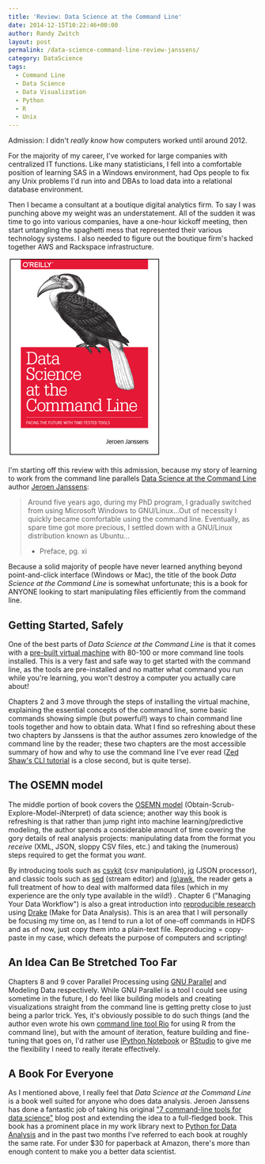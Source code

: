 ```yaml
---
title: 'Review: Data Science at the Command Line'
date: 2014-12-15T10:22:46+00:00
author: Randy Zwitch
layout: post
permalink: /data-science-command-line-review-janssens/
category: DataScience
tags:
  - Command Line
  - Data Science
  - Data Visualization
  - Python
  - R
  - Unix
---
```

Admission: I didn't _really know_ how computers worked until around 2012.

For the majority of my career, I've worked for large companies with centralized IT functions. Like many statisticians, I fell into a comfortable position of learning SAS in a Windows environment, had Ops people to fix any Unix problems I'd run into and DBAs to load data into a relational database environment.

Then I became a consultant at a boutique digital analytics firm. To say I was punching above my weight was an understatement. All of the sudden it was time to go into various companies, have a one-hour kickoff meeting, then start untangling the spaghetti mess that represented their various technology systems. I also needed to figure out the boutique firm's hacked together AWS and Rackspace infrastructure.

[![data-science-command-line](/wp-content/uploads/2014/12/data-science-command-line.png)](http://datascienceatthecommandline.com/)

I'm starting off this review with this admission, because my story of learning to work from the command line parallels [Data Science at the Command Line](http://datascienceatthecommandline.com/) author [Jeroen Janssens](https://twitter.com/jeroenhjanssens):

> Around five years ago, during my PhD program, I gradually switched from using Microsoft Windows to GNU/Linux...Out of necessity I quickly became comfortable using the command line. Eventually, as spare time got more precious, I settled down with a GNU/Linux distribution known as Ubuntu...
>
> - Preface, pg. xi

Because a solid majority of people have never learned anything beyond point-and-click interface (Windows or Mac), the title of the book _Data Science at the Command Line_ is somewhat unfortunate; this is a book for ANYONE looking to start manipulating files efficiently from the command line.

## Getting Started, Safely

One of the best parts of _Data Science at the Command Line_ is that it comes with a [pre-built virtual machine](http://datasciencetoolbox.org/) with 80-100 or more command line tools installed. This is a very fast and safe way to get started with the command line, as the tools are pre-installed and no matter what command you run while you're learning, you won't destroy a computer you actually care about!

Chapters 2 and 3 move through the steps of installing the virtual machine, explaining the essential concepts of the command line, some basic commands showing simple (but powerful!) ways to chain command line tools together and how to obtain data. What I find so refreshing about these two chapters by Janssens is that the author assumes zero knowledge of the command line by the reader; these two chapters are the most accessible summary of how and why to use the command line I've ever read ([Zed Shaw's CLI tutorial](http://cli.learncodethehardway.org/book/) is a close second, but is quite terse).

## The OSEMN model

The middle portion of book covers the [OSEMN model](http://www.dataists.com/2010/09/a-taxonomy-of-data-science/) (Obtain-Scrub-Explore-Model-iNterpret) of data science; another way this book is refreshing is that rather than jump right into machine learning/predictive modeling, the author spends a considerable amount of time covering the gory details of real analysis projects: manipulating data from the format you _receive_ (XML, JSON, sloppy CSV files, etc.) and taking the (numerous) steps required to get the format you _want_.

By introducing tools such as [csvkit](https://csvkit.readthedocs.org/en/0.9.0/) (csv manipulation), [jq](http://stedolan.github.io/jq/) (JSON processor), and classic tools such as [sed](https://www.gnu.org/software/sed/manual/sed.html) (stream editor) and [(g)awk](http://www.gnu.org/software/gawk/manual/gawk.html), the reader gets a full treatment of how to deal with malformed data files (which in my experience are the only type available in the wild!) . Chapter 6 ("Managing Your Data Workflow") is also a great introduction into [reproducible research](http://en.wikipedia.org/wiki/Reproducibility#Reproducible_research) using [Drake](http://blog.factual.com/introducing-drake-a-kind-of-make-for-data) (Make for Data Analysis). This is an area that I will personally be focusing my time on, as I tend to run a lot of one-off commands in HDFS and as of now, just copy them into a plain-text file. Reproducing = copy-paste in my case, which defeats the purpose of computers and scripting!

## An Idea Can Be Stretched Too Far

Chapters 8 and 9 cover Parallel Processing using [GNU Parallel](http://www.gnu.org/software/parallel/) and Modeling Data respectively. While GNU Parallel is a tool I could see using sometime in the future, I do feel like building models and creating visualizations straight from the command line is getting pretty close to just being a parlor trick. Yes, it's obviously possible to do such things (and the author even wrote his own [command line tool Rio](https://github.com/jeroenjanssens/data-science-at-the-command-line/blob/master/tools/Rio) for using R from the command line), but with the amount of iteration, feature building and fine-tuning that goes on, I'd rather use [IPython Notebook](http://ipython.org/notebook.html) or [RStudio](http://www.rstudio.com/) to give me the flexibility I need to really iterate effectively.

## A Book For Everyone

As I mentioned above, I really feel that _Data Science at the Command Line_ is a book well suited for anyone who does data analysis. Jeroen Janssens has done a fantastic job of taking his original ["7 command-line tools for data science"](http://jeroenjanssens.com/2013/09/19/seven-command-line-tools-for-data-science.html) blog post and extending the idea to a full-fledged book. This book has a prominent place in my work library next to [Python for Data Analysis](http://shop.oreilly.com/product/0636920023784.do) and in the past two months I've referred to each book at roughly the same rate. For under $30 for paperback at Amazon, there's more than enough content to make you a better data scientist.
